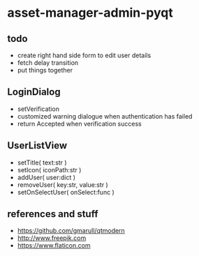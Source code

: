 # asset-manager-admin-pyqt

## todo
- create right hand side form to edit user details
- fetch delay transition
- put things together

## LoginDialog
- setVerification
- customized warning dialogue when authentication has failed
- return Accepted when verification success 

## UserListView
- setTitle( text:str )
- setIcon( iconPath:str )
- addUser( user:dict )
- removeUser( key:str, value:str )
- setOnSelectUser( onSelect:func )

## references and stuff
- https://github.com/gmarull/qtmodern
- http://www.freepik.com
- https://www.flaticon.com
